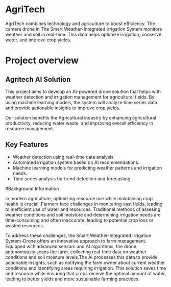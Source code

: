 # AgriTech
AgriTech combines technology and agriculture to boost efficiency. The camera drone in The Smart Weather-Integrated Irrigation System monitors weather and soil in real-time. This data helps optimize irrigation, conserve water, and improve crop yields.
# Project overview
## Agritech AI Solution
This project aims to develop an AI-powered drone solution that helps with weather detection and irrigation management for agricultural fields. By using machine learning models, the system will analyze time series data and provide actionable insights to improve crop yields.

Our solution benefits the Agricultural industry by enhancing agricultural productivity, reducing water waste, and improving overall efficiency in resource management.

## Key Features
- Weather detection using real-time data analysis.
- Automated irrigation system based on AI recommendations.
- Machine learning models for predicting weather patterns and irrigation needs.
- Time series analysis for trend detection and forecasting.

#Background Information

In modern agriculture, optimizing resource use while maintaining crop health is crucial. Farmers face challenges in monitering vast fields, leading to inefficient use of water and resources. Traditional methods of assesing weather conditions and soil moisture and determining irrigation needs are time-consuming and often inaccurate, leading to potential crop loss or wasted resources.

To address these challenges, the Smart Weather-Integrated Irrigation System-Drone offers an innovative approach to farm management. Equipped with advanced sensors and AI algorithms, the drone antonomously scans the farm, collecting real-time data on weather conditions and soil moisture levels.The AI processes this data to provide actionable insights, such as notifying the farm owner about current weather conditions and identifying areas requiring irrigation. This solution saves time and resource while ensuring that crops receive the optimal amount of water, leading to better yields and more sustainable farming practices.
